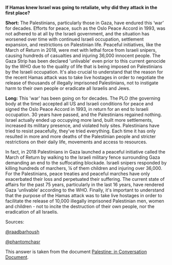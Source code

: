 **If Hamas knew Israel was going to retaliate, why did they attack in the first place?**

**Short:** The Palestinians, particularly those in Gaza, have endured this ‘war’ for decades. Efforts for peace, such as the Oslo Peace Accord in 1993, was not adhered to at all by the Israeli government, and the situation has worsened over time with continued Israeli occupation, settlement expansion, and restrictions on Palestinian life. Peaceful initiatives, like the March of Return in 2018, were met with lethal force from Israeli snipers, causing hundreds of casualties and injuring 36,000 innocent people. The Gaza Strip has been declared 'unlivable' even prior to this current genocide by the WHO due to the quality of life that is being imposed on Palestinians by the Israeli occupation. It's also crucial to understand that the reason for the recent Hamas attack was to take live hostages in order to negotiate the release of thousands of illegally imprisoned Palestinians, not to instigate harm to their own people or eradicate all Israelis and Jews.

**Long:** This 'war' has been going on for decades. The PLO (the governing body at the time) accepted all US and Israeli conditions for peace and signed the Oslo Peace Accord in 1993, in return for an end to Israeli occupation. 30 years have passed, and the Palestinians regained nothing. Israel actually ended up occupying more land, built more settlements, increased its military presence, and violated holy sites. Palestinians have tried to resist peacefully, they've tried everything. Each time it has only resulted in more and more deaths of the Palestinian people and stricter restrictions on their daily life, movements and access to resources.

In fact, in 2018 Palestinians in Gaza launched a peaceful initiative called the March of Return by walking to the Israeli military fence surrounding Gaza demanding an end to the suffocating blockade. Israeli snipers responded by killing hundreds of marchers, ¼ of them children and injuring over 36,000. For the Palestinians, peace treaties and peaceful marches have only exacerbated their loss and perpetuated their suffering. The current state of affairs for the past 75 years, particularly in the last 16 years, have rendered Gaza ‘unlivable’ according to the WHO. Finally, it's important to understand that the purpose of the Hamas attack was to take live hostages in order to facilitate the release of 10,000 illegally imprisoned Palestinian men, women and children - not to incite the destruction of their own people, nor the eradication of all Israelis.

Sources:

[@raadbarhoush](https://www.instagram.com/raadbarhoush/)

[@phantomchasr](https://twitter.com/phantomchasr)

This answer is taken from the document [Palestine: in Conversation Document](https://docs.google.com/document/d/1OVKqgxQDOfFjy5h6KXgbKkHTFRPvRT79LFOcAao-imA/edit?pli=1&fbclid=IwAR31dX1VTjTiQRPBgdu-jeocUOhqXZcPCnsWFthV4VFLhjCya9_A22ZpQEs).
